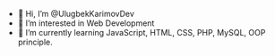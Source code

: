 - 👋 Hi, I’m @UlugbekKarimovDev
- 👀 I’m interested in Web Development
- 🌱 I’m currently learning JavaScript, HTML, CSS, PHP, MySQL, OOP principle. 
<!---
UlugbekKarimovDev/UlugbekKarimovDev is a ✨ special ✨ repository because its `README.md` (this file) appears on your GitHub profile.
You can click the Preview link to take a look at your changes.
--->
